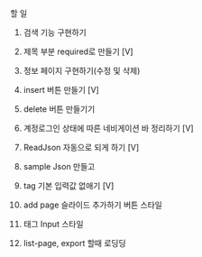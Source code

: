 할 일

1. 검색 기능 구현하기
2. 제목 부분 required로 만들기 [V]

3. 정보 페이지 구현하기(수정 및 삭제)
4. insert 버튼 만들기 [V]
5. delete 버튼 만들기기

6. 계정로그인 상태에 따른 네비게이션 바 정리하기 [V]
7. ReadJson 자동으로 되게 하기 [V]

8. sample Json 만들고
9. tag 기본 입력값 없애기 [V]

10. add page 슬라이드 추가하기 버튼 스타일
11. 태그 Input 스타일

12. list-page, export 할때 로딩딩
